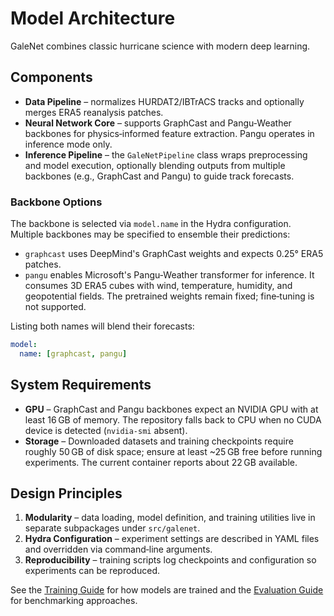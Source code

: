 # Model Architecture

GaleNet combines classic hurricane science with modern deep learning.

## Components

- **Data Pipeline** – normalizes HURDAT2/IBTrACS tracks and optionally merges
  ERA5 reanalysis patches.
- **Neural Network Core** – supports GraphCast and Pangu‑Weather backbones for
  physics‑informed feature extraction. Pangu operates in inference mode only.
- **Inference Pipeline** – the `GaleNetPipeline` class wraps preprocessing and
  model execution, optionally blending outputs from multiple backbones (e.g.,
  GraphCast and Pangu) to guide track forecasts.

### Backbone Options

The backbone is selected via `model.name` in the Hydra configuration. Multiple
backbones may be specified to ensemble their predictions:

- `graphcast` uses DeepMind's GraphCast weights and expects 0.25° ERA5 patches.
- `pangu` enables Microsoft's Pangu‑Weather transformer for inference. It
  consumes 3D ERA5 cubes with wind, temperature, humidity, and geopotential
  fields. The pretrained weights remain fixed; fine‑tuning is not supported.

Listing both names will blend their forecasts:

```yaml
model:
  name: [graphcast, pangu]
```

## System Requirements

- **GPU** – GraphCast and Pangu backbones expect an NVIDIA GPU with at least
  16 GB of memory. The repository falls back to CPU when no CUDA device is
  detected (`nvidia-smi` absent).
- **Storage** – Downloaded datasets and training checkpoints require
  roughly 50 GB of disk space; ensure at least ~25 GB free before running
  experiments. The current container reports about 22 GB available.

## Design Principles

1. **Modularity** – data loading, model definition, and training utilities live
   in separate subpackages under `src/galenet`.
2. **Hydra Configuration** – experiment settings are described in YAML files and
   overridden via command‑line arguments.
3. **Reproducibility** – training scripts log checkpoints and configuration so
   experiments can be reproduced.

See the [Training Guide](training.md) for how models are trained and the
[Evaluation Guide](evaluation.md) for benchmarking approaches.
